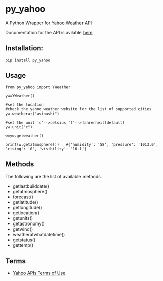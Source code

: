 # py_yahoo

A Python Wrapper for [Yahoo Weather API](https://developer.yahoo.com/weather/)  

Documentation for the API is avilable [here](https://developer.yahoo.com/weather/documentation.html)

## Installation:
```
pip install py_yahoo
```
## Usage 
```
from py_yahoo import YWeather

yw=YWeather()

#set the location
#check the yahoo weather website for the list of supported cities
yw.weatherat("avinashi")

#set the unit 'c'-->celsius 'f'-->fahrenheit(default)
yw.unit("c")  

w=yw.getweather()

print(w.getatmosphere())   #{'humidity': '58', 'pressure': '1013.0', 'rising': '0', 'visibility': '16.1'}
```

## Methods
The following are the list of available methods
* getlastbuilddate()
* getatmosphere()
* forecast()
* getlatitude()
* getlongitude()
* getlocation()
* getunits()
* getastronomy()
* getwind()
* weatheratwhatdatetime()
* getstatus()
* gettemp()

## Terms
* [Yahoo APIs Terms of Use](https://policies.yahoo.com/us/en/yahoo/terms/product-atos/apiforydn/index.htm)
